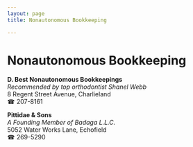 ```yaml
---
layout: page 
title: Nonautonomous Bookkeeping

---
```



# Nonautonomous Bookkeeping


 **D. Best Nonautonomous Bookkeepings**  
_Recommended by top orthodontist Shanel Webb_  
8 Regent Street Avenue, Charlieland  
☎ 207-8161

**Pittidae & Sons**  
_A Founding Member of Badaga L.L.C._  
5052 Water Works Lane, Echofield  
☎ 269-5290

